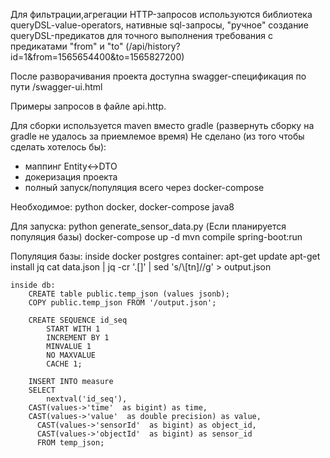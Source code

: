 Для фильтрации,агрегации HTTP-запросов используются библиотека queryDSL-value-operators,
нативные sql-запросы,
"ручное" создание queryDSL-предикатов для точного выполнения требования с предикатами "from" и "to"
(/api/history?id=1&from=1565654400&to=1565827200)

После разворачивания проекта доступна swagger-спецификация по пути /swagger-ui.html

Примеры запросов в файле api.http.

Для сборки используется maven вместо gradle
 (развернуть сборку на gradle не удалось за приемлемое время)
Не сделано (из того чтобы сделать хотелось бы):
- маппинг Entity<->DTO
- докеризация проекта
- полный запуск/популяция всего через docker-compose

Необходимое:
python
docker, docker-compose
java8

Для запуска:
python generate_sensor_data.py (Если планируется популяция базы)
docker-compose up -d
mvn compile spring-boot:run

Популяция базы:
    inside docker postgres container:
        apt-get update
        apt-get install jq
        cat data.json | jq -cr '.[]' | sed 's/\\[tn]//g' > output.json
    
    inside db:
        CREATE table public.temp_json (values jsonb);
        COPY public.temp_json FROM '/output.json';
    
        CREATE SEQUENCE id_seq
            START WITH 1
            INCREMENT BY 1
            MINVALUE 1
            NO MAXVALUE
            CACHE 1;
        
        INSERT INTO measure
        SELECT
            nextval('id_seq'),
        CAST(values->'time'  as bigint) as time,
        CAST(values->'value'  as double precision) as value,
          CAST(values->'sensorId'  as bigint) as object_id,
          CAST(values->'objectId'  as bigint) as sensor_id
          FROM temp_json;